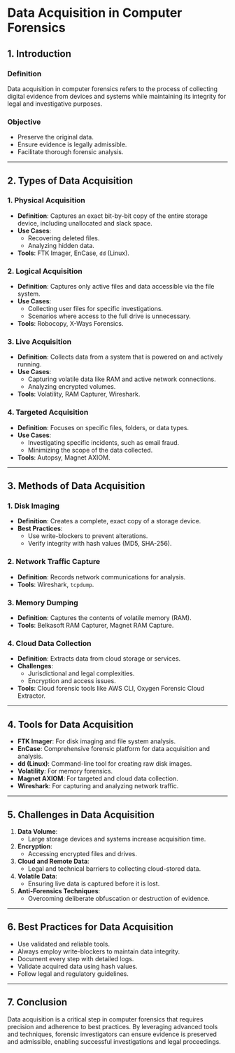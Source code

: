 # Data Acquisition in Computer Forensics

## 1. Introduction

### Definition
Data acquisition in computer forensics refers to the process of collecting digital evidence from devices and systems while maintaining its integrity for legal and investigative purposes.

### Objective
- Preserve the original data.
- Ensure evidence is legally admissible.
- Facilitate thorough forensic analysis.

---

## 2. Types of Data Acquisition

### 1. Physical Acquisition
- **Definition**: Captures an exact bit-by-bit copy of the entire storage device, including unallocated and slack space.
- **Use Cases**:
  - Recovering deleted files.
  - Analyzing hidden data.
- **Tools**: FTK Imager, EnCase, `dd` (Linux).

### 2. Logical Acquisition
- **Definition**: Captures only active files and data accessible via the file system.
- **Use Cases**:
  - Collecting user files for specific investigations.
  - Scenarios where access to the full drive is unnecessary.
- **Tools**: Robocopy, X-Ways Forensics.

### 3. Live Acquisition
- **Definition**: Collects data from a system that is powered on and actively running.
- **Use Cases**:
  - Capturing volatile data like RAM and active network connections.
  - Analyzing encrypted volumes.
- **Tools**: Volatility, RAM Capturer, Wireshark.

### 4. Targeted Acquisition
- **Definition**: Focuses on specific files, folders, or data types.
- **Use Cases**:
  - Investigating specific incidents, such as email fraud.
  - Minimizing the scope of the data collected.
- **Tools**: Autopsy, Magnet AXIOM.

---

## 3. Methods of Data Acquisition

### 1. Disk Imaging
- **Definition**: Creates a complete, exact copy of a storage device.
- **Best Practices**:
  - Use write-blockers to prevent alterations.
  - Verify integrity with hash values (MD5, SHA-256).

### 2. Network Traffic Capture
- **Definition**: Records network communications for analysis.
- **Tools**: Wireshark, `tcpdump`.

### 3. Memory Dumping
- **Definition**: Captures the contents of volatile memory (RAM).
- **Tools**: Belkasoft RAM Capturer, Magnet RAM Capture.

### 4. Cloud Data Collection
- **Definition**: Extracts data from cloud storage or services.
- **Challenges**:
  - Jurisdictional and legal complexities.
  - Encryption and access issues.
- **Tools**: Cloud forensic tools like AWS CLI, Oxygen Forensic Cloud Extractor.

---

## 4. Tools for Data Acquisition

- **FTK Imager**: For disk imaging and file system analysis.
- **EnCase**: Comprehensive forensic platform for data acquisition and analysis.
- **dd (Linux)**: Command-line tool for creating raw disk images.
- **Volatility**: For memory forensics.
- **Magnet AXIOM**: For targeted and cloud data collection.
- **Wireshark**: For capturing and analyzing network traffic.

---

## 5. Challenges in Data Acquisition

1. **Data Volume**:
   - Large storage devices and systems increase acquisition time.
2. **Encryption**:
   - Accessing encrypted files and drives.
3. **Cloud and Remote Data**:
   - Legal and technical barriers to collecting cloud-stored data.
4. **Volatile Data**:
   - Ensuring live data is captured before it is lost.
5. **Anti-Forensics Techniques**:
   - Overcoming deliberate obfuscation or destruction of evidence.

---

## 6. Best Practices for Data Acquisition

- Use validated and reliable tools.
- Always employ write-blockers to maintain data integrity.
- Document every step with detailed logs.
- Validate acquired data using hash values.
- Follow legal and regulatory guidelines.

---

## 7. Conclusion

Data acquisition is a critical step in computer forensics that requires precision and adherence to best practices. By leveraging advanced tools and techniques, forensic investigators can ensure evidence is preserved and admissible, enabling successful investigations and legal proceedings.
